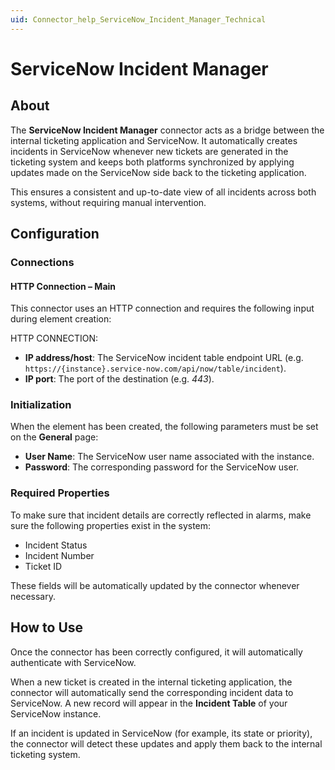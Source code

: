 ```yaml
---
uid: Connector_help_ServiceNow_Incident_Manager_Technical
---
```


# ServiceNow Incident Manager

## About

The **ServiceNow Incident Manager** connector acts as a bridge between the internal ticketing application and ServiceNow. It automatically creates incidents in ServiceNow whenever new tickets are generated in the ticketing system and keeps both platforms synchronized by applying updates made on the ServiceNow side back to the ticketing application.

This ensures a consistent and up-to-date view of all incidents across both systems, without requiring manual intervention.

## Configuration

### Connections

#### HTTP Connection – Main

This connector uses an HTTP connection and requires the following input during element creation:

HTTP CONNECTION:

- **IP address/host**: The ServiceNow incident table endpoint URL (e.g. `https://{instance}.service-now.com/api/now/table/incident`).
- **IP port**: The port of the destination (e.g. *443*).

### Initialization

When the element has been created, the following parameters must be set on the **General** page:

- **User Name**: The ServiceNow user name associated with the instance.
- **Password**: The corresponding password for the ServiceNow user.

### Required Properties

To make sure that incident details are correctly reflected in alarms, make sure the following properties exist in the system:

- Incident Status
- Incident Number
- Ticket ID

These fields will be automatically updated by the connector whenever necessary.

## How to Use

Once the connector has been correctly configured, it will automatically authenticate with ServiceNow.

When a new ticket is created in the internal ticketing application, the connector will automatically send the corresponding incident data to ServiceNow. A new record will appear in the **Incident Table** of your ServiceNow instance.

If an incident is updated in ServiceNow (for example, its state or priority), the connector will detect these updates and apply them back to the internal ticketing system.
